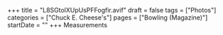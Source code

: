 +++
title = "L8SGtolXUpUsPFFogfir.avif"
draft = false
tags = ["Photos"]
categories = ["Chuck E. Cheese's"]
pages = ["Bowling (Magazine)"]
startDate = ""
+++
Measurements

